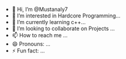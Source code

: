 - 👋 Hi, I’m @Mustanaly7
- 👀 I’m interested in Hardcore Programming...
- 🌱 I’m currently learning c++...
- 💞️ I’m looking to collaborate on Projects ...
- 📫 How to reach me ...
- 😄 Pronouns: ...
- ⚡ Fun fact: ...

<!---
Mustanaly7/Mustanaly7 is a ✨ special ✨ repository because its `README.md` (this file) appears on your GitHub profile.
You can click the Preview link to take a look at your changes.
--->
